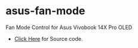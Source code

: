 # asus-fan-mode
Fan Mode Control for Asus Vivobook 14X Pro OLED

* [Click Here](src/main.py) for Source code.
